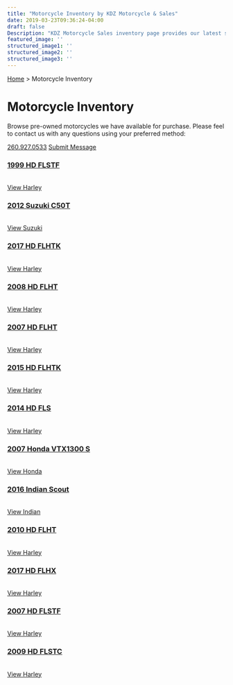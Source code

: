 ```yaml
---
title: "Motorcycle Inventory by KDZ Motorcycle & Sales"
date: 2019-03-23T09:36:24-04:00
draft: false
Description: "KDZ Motorcycle Sales inventory page provides our latest selection of pre-owned motorcycles located in our Auburn, Indiana showroom. Shipping assistance is available for out of state buyers."
featured_image: ''
structured_image1: ''
structured_image2: ''
structured_image3: ''
---
```


<a href="/" class="h5 ml2 nolink">Home</a> &gt; <span class="h5">Motorcycle Inventory</span>
<br>
<h1 class="h2 col-10 mx4 pb3 pt3">Motorcycle Inventory</h1>
<p class="col-10 mx3 pb1 pt1">Browse pre-owned motorcycles we have available for purchase. Please feel to contact us with any questions using your preferred method:</p>
<p class="h4 col-10 mx4 pt3 pb1">
<a href="tel:2609270533" class="ampstart-btn mb2 caps inline-block pb1 pt1 ">260.927.0533</a>
<a href="/contact" class="ampstart-btn caps inline-block mb2 pt1 pb1 ">Submit Message</a></p>

<section id="inventory" class="py4">
	<div class="mxn2 flex    flex-wrap  ">
		<div class="px2 col-12 sm-col-6 md-col-4  ">
			<h3 class="h4 col-10 mx4 pb3 pt3"><a href="/inventory/1999-harley-davidson-flstf-vin-1hd1bml16xy052799" class="text-decoration-none">1999 HD FLSTF</a></h3>
			<a href="/inventory/1999-harley-davidson-flstf-vin-1hd1bml16xy052799" class="col-10 mx3 pb1 pt1"><amp-img class="" src="/1999-hd-flstf-01-640x346.jpg" width="640" height="346" alt="1999 Harley Davidson FLSTF Image" title="1999 Harley Davidson FLSTF" layout="responsive">
			</amp-img></a><br><a href="/inventory/1999-harley-davidson-flstf-vin-1hd1bml16xy052799" class="ampstart-btn caps inline-block mb2 pt1 pb1 ">View Harley</a></p>
		</div>
		<div class="px2 col-12 sm-col-6 md-col-4  ">
			<h3 class="h4 col-10 mx4 pb3 pt3"><a href="/inventory/2012-suzuki-c50t-vin-js1vs55a1c2100190" class="text-decoration-none">2012 Suzuki C50T</a></h3>
			<a href="/inventory/2012-suzuki-c50t-vin-js1vs55a1c2100190" class="col-10 mx3 pb1 pt1"><amp-img class="" src="/2012-suzuki-c50t-vin-JS1VS55A1C2100190-thumb.jpg" width="640" height="346" alt="2012 Suzuki Boulevard Image" title="2012 Suzuki Boulevard" layout="responsive">
			</amp-img></a><br><a href="/inventory/2012-suzuki-c50t-vin-js1vs55a1c2100190" class="ampstart-btn caps inline-block mb2 pt1 pb1 ">View Suzuki</a></p>
		</div>
		<div class="px2 col-12 sm-col-6 md-col-4  ">
			<h3 class="h4 col-10 mx4 pb3 pt3"><a href="/inventory/2017-harley-davidson-flhtk-vin-1hd1ked1xhb641377" class="text-decoration-none">2017 HD FLHTK</a></h3>
			<a href="/inventory/2017-harley-davidson-flhtk-vin-1hd1ked1xhb641377" class="col-10 mx3 pb1 pt1"><amp-img class="" src="/2017-harley-davidson-flhtk-vin-1HD1KED1XHB641377-thumb.jpg" width="640" height="346" alt="2017 Harley Davidson FLSTF Image" title="2017 Harley Davidson FLSTF" layout="responsive">
			</amp-img></a><br><a href="/inventory/2017-harley-davidson-flhtk-vin-1hd1ked1xhb641377" class="ampstart-btn caps inline-block mb2 pt1 pb1 ">View Harley</a></p>
		</div>
		<div class="px2 col-12 sm-col-6 md-col-4  ">
			<h3 class="h4 col-10 mx4 pb3 pt3"><a href="/inventory/2008-harley-davidson-flht-vin-1HD1FV4148Y675655" class="text-decoration-none"> 2008 HD FLHT</a></h3>
			<a href="/inventory/2008-harley-davidson-flht-vin-1HD1FV4148Y675655" class="col-10 mx3 pb1 pt1"><amp-img class="" src="/2008-harley-davidson-flht-vin-1HD1FV4148Y675655-thumb.jpg" width="640" height="346" alt="2008 Harley Davidson FLHT Image" title="2008 Harley Davidson FLHT" layout="responsive">
			</amp-img></a><br><a href="/inventory/2008-harley-davidson-flht-vin-1HD1FV4148Y675655" class="ampstart-btn caps inline-block mb2 pt1 pb1 ">View Harley</a></p>
		</div>
		<div class="px2 col-12 sm-col-6 md-col-4  ">
			<h3 class="h4 col-10 mx4 pb3 pt3"><a href="/inventory/2007-harley-davidson-flht-vin-1HD1FV4117Y673196" class="text-decoration-none"> 2007 HD FLHT</a></h3>
			<a href="/inventory/2007-harley-davidson-flht-vin-1HD1FV4117Y673196" class="col-10 mx3 pb1 pt1"><amp-img class="" src="/2007-harley-davidson-flht-vin-1HD1FV4117Y673196-thumb.jpg" width="640" height="346" alt="2007 Harley Davidson FLHT Image" title="2007 Harley Davidson FLHT" layout="responsive">
			</amp-img></a><br><a href="/inventory/2007-harley-davidson-flht-vin-1HD1FV4117Y673196" class="ampstart-btn caps inline-block mb2 pt1 pb1 ">View Harley</a></p>
		</div>
		<div class="px2 col-12 sm-col-6 md-col-4  ">
			<h3 class="h4 col-10 mx4 pb3 pt3"><a href="/inventory/2015-harley-davidson-flhtk-vin-1HD1KEL15FB602226" class="text-decoration-none"> 2015 HD FLHTK</a></h3>
			<a href="/inventory/2015-harley-davidson-flhtk-vin-1HD1KEL15FB602226" class="col-10 mx3 pb1 pt1"><amp-img class="" src="/2015-harley-davidson-flhtk-vin-1HD1KEL15FB602226-thumb.jpg" width="640" height="346" alt="2015 Harley Davidson FLHTK Image" title="2015 Harley Davidson FLHTK" layout="responsive">
			</amp-img></a><br><a href="/inventory/2015-harley-davidson-flhtk-vin-1HD1KEL15FB602226" class="ampstart-btn caps inline-block mb2 pt1 pb1 ">View Harley</a></p>
		</div>
		<div class="px2 col-12 sm-col-6 md-col-4  ">
			<h3 class="h4 col-10 mx4 pb3 pt3"><a href="/inventory/2014-harley-davidson-fls-vin-1HD1JRV14EB036081" class="text-decoration-none">  2014 HD FLS</a></h3>
			<a href="/inventory/2014-harley-davidson-fls-vin-1HD1JRV14EB036081" class="col-10 mx3 pb1 pt1"><amp-img class="" src="/2014-harley-davidson-fls-vin-1HD1JRV14EB036081-thumb.jpg" width="640" height="346" alt="2014 Harley Davidson FLS Image" title="2014 Harley Davidson FLS" layout="responsive">
			</amp-img></a><br><a href="/inventory/2014-harley-davidson-fls-vin-1HD1JRV14EB036081" class="ampstart-btn caps inline-block mb2 pt1 pb1 ">View Harley</a></p>
		</div>
		<div class="px2 col-12 sm-col-6 md-col-4  ">
			<h3 class="h4 col-10 mx4 pb3 pt3"><a href="/inventory/2007-honda-vtx1300s-vin-1HFSC52067A407969" class="text-decoration-none">  2007 Honda VTX1300 S</a></h3>
			<a href="/inventory/2007-honda-vtx1300s-vin-1HFSC52067A407969" class="col-10 mx3 pb1 pt1"><amp-img class="" src="/2007-honda-vtx1300s-vin-1HFSC52067A407969-thumb.jpg" width="640" height="346" alt="2007 Honda VTX1300 S Image" title="2007 Honda VTX1300 S" layout="responsive">
			</amp-img></a><br><a href="/inventory/2007-honda-vtx1300s-vin-1HFSC52067A407969" class="ampstart-btn caps inline-block mb2 pt1 pb1 ">View Honda</a></p>
		</div>
		<div class="px2 col-12 sm-col-6 md-col-4  ">
			<h3 class="h4 col-10 mx4 pb3 pt3"><a href="/inventory/2016-indian-scout-vin-56KMSB114G3116562" class="text-decoration-none">   2016 Indian Scout</a></h3>
			<a href="/inventory/2016-indian-scout-vin-56KMSB114G3116562" class="col-10 mx3 pb1 pt1"><amp-img class="" src="/2016-indian-scout-vin-56KMSB114G3116562-thumb.jpg" width="640" height="346" alt="2016 Indian Scout Image" title="2016 Indian Scout" layout="responsive">
			</amp-img></a><br><a href="/inventory/2016-indian-scout-vin-56KMSB114G3116562" class="ampstart-btn caps inline-block mb2 pt1 pb1 ">View Indian</a></p>
		</div>
		<div class="px2 col-12 sm-col-6 md-col-4  ">
			<h3 class="h4 col-10 mx4 pb3 pt3"><a href="/inventory/2010-harley-davidson-flht-vin-1HD1FC415AB664449" class="text-decoration-none"> 2010 HD FLHT</a></h3>
			<a href="/inventory/2010-harley-davidson-flht-vin-1HD1FC415AB664449" class="col-10 mx3 pb1 pt1"><amp-img class="" src="/1999-hd-flstf-01-640x346.jpg" width="640" height="346" alt="2010 Harley Davidson FLHT Image" title="2010 Harley Davidson FLHT" layout="responsive">
			</amp-img></a><br><a href="/inventory/2010-harley-davidson-flht-vin-1HD1FC415AB664449" class="ampstart-btn caps inline-block mb2 pt1 pb1 ">View Harley</a></p>
		</div>
		<div class="px2 col-12 sm-col-6 md-col-4  ">
			<h3 class="h4 col-10 mx4 pb3 pt3"><a href="/inventory/2017-harley-davidson-flhx-vin-1HD1KBC1XHB661452" class="text-decoration-none"> 2017 HD FLHX</a></h3>
			<a href="/inventory/2017-harley-davidson-flhx-vin-1HD1KBC1XHB661452" class="col-10 mx3 pb1 pt1"><amp-img class="" src="/2017-harley-davidson-flhx-vin-1HD1KBC1XHB661452-thumb.jpg" width="640" height="346" alt="2017 Harley Davidson FLHX Image" title="2017 Harley Davidson FLHX" layout="responsive">
			</amp-img></a><br><a href="/inventory/2017-harley-davidson-flhx-vin-1HD1KBC1XHB661452" class="ampstart-btn caps inline-block mb2 pt1 pb1 ">View Harley</a></p>
		</div>
		<div class="px2 col-12 sm-col-6 md-col-4  ">
			<h3 class="h4 col-10 mx4 pb3 pt3"><a href="/inventory/2007-harley-davidson-flstf-vin-1HD1BX5137Y098380" class="text-decoration-none"> 2007 HD FLSTF</a></h3>
			<a href="/inventory/2007-harley-davidson-flstf-vin-1HD1BX5137Y098380" class="col-10 mx3 pb1 pt1"><amp-img class="" src="/2007-harley-davidson-flstf-vin-1HD1BX5137Y098380-thumb.jpg" width="640" height="346" alt="2007 Harley Davidson FLSTF Image" title="2008 Harley Davidson FLHT" layout="responsive">
			</amp-img></a><br><a href="/inventory/2007-harley-davidson-flstf-vin-1HD1BX5137Y098380" class="ampstart-btn caps inline-block mb2 pt1 pb1 ">View Harley</a></p>
		</div>
		<div class="px2 col-12 sm-col-6 md-col-4  ">
			<h3 class="h4 col-10 mx4 pb3 pt3"><a href="/inventory/2009-harley-davidson-flstc-vin-1HD1BW51X9Y028422" class="text-decoration-none"> 2009 HD FLSTC</a></h3>
			<a href="/inventory/2009-harley-davidson-flstc-vin-1HD1BW51X9Y028422" class="col-10 mx3 pb1 pt1"><amp-img class="" src="/2009-harley-davidson-flstc-vin-1HD1BW51X9Y028422-thumb.jpg" width="640" height="346" alt="2009 Harley Davidson FLSTC Image" title="2009 Harley Davidson FLSTC" layout="responsive">
			</amp-img></a><br><a href="/inventory/2009-harley-davidson-flstc-vin-1HD1BW51X9Y028422" class="ampstart-btn caps inline-block mb2 pt1 pb1 ">View Harley</a></p>
		</div>
	</div>
</section>
